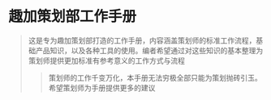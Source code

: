 # 趣加策划部工作手册

> 这是专为趣加策划部打造的工作手册，内容涵盖策划师的标准工作流程，基础产品知识，以及各种工具的使用。编者希望通过对这些知识的基本整理为策划师提供更加标准有参考意义的工作方式与流程
>> 策划师的工作千变万化，本手册无法穷极全部只能为策划抛砖引玉。希望策划师为手册提供更多的建议